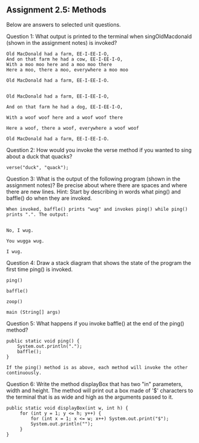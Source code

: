 ## Assignment 2.5: Methods

Below are answers to selected unit questions.

Question 1: What output is printed to the terminal when singOldMacdonald (shown in the assignment notes) is invoked?

    Old MacDonald had a farm, EE-I-EE-I-O,
    And on that farm he had a cow, EE-I-EE-I-O,
    With a moo moo here and a moo moo there
    Here a moo, there a moo, everywhere a moo moo

    Old MacDonald had a farm, EE-I-EE-I-O.
    

    Old MacDonald had a farm, EE-I-EE-I-O,
    
    And on that farm he had a dog, EE-I-EE-I-O,
    
    With a woof woof here and a woof woof there
    
    Here a woof, there a woof, everywhere a woof woof
    
    Old MacDonald had a farm, EE-I-EE-I-O.

Question 2: How would you invoke the verse method if you wanted to sing about a duck that quacks?

    verse("duck", "quack");

Question 3: What is the output of the following program (shown in the assignment notes)? Be precise about where there are spaces and where there are new lines. Hint: Start by describing in words what ping() and baffle() do when they are invoked.

    When invoked, baffle() prints "wug" and invokes ping() while ping() prints ".". The output:


    No, I wug.

    You wugga wug.

    I wug.


Question 4: Draw a stack diagram that shows the state of the program the first time ping() is invoked.
       
    ping()
    
    baffle()
    
    zoop()
    
    main (String[] args)

Question 5: What happens if you invoke baffle() at the end of the ping() method? 

    public static void ping() {
        System.out.println(".");
        baffle();
    }

    If the ping() method is as above, each method will invoke the other continuously.

Question 6: Write the method displayBox that has two "in" parameters, width and height. The method will print out a box made of '$' characters to the terminal that is as wide and high as the arguments passed to it.

    public static void displayBox(int w, int h) {
         for (int y = 1; y <= h; y++) {
             for (int x = 1; x <= w; x++) System.out.print("$");
             System.out.println("");
         }
    }
